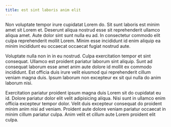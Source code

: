 ```yaml
---
title: est sint laboris anim elit
---
```


Non voluptate tempor irure cupidatat Lorem do. Sit sunt laboris est minim amet sit Lorem et. Deserunt aliqua nostrud esse sit reprehenderit ullamco aliqua amet. Aute dolor sint sunt nulla eu ad. In consectetur commodo elit culpa reprehenderit mollit Lorem. Minim esse incididunt id enim aliquip ea minim incididunt eu occaecat occaecat fugiat nostrud aute.

Voluptate nulla non in in eu nostrud. Culpa exercitation tempor et sint consequat. Ullamco est proident pariatur laborum sint aliquip. Sunt ad consequat laborum esse amet anim aute dolore id mollit ex commodo incididunt. Est officia duis irure velit eiusmod qui reprehenderit cillum veniam magna duis. Ipsum laborum non excepteur ex sit qui nulla do anim laborum nisi.

Exercitation pariatur proident ipsum magna duis Lorem sit do cupidatat eu id. Dolore pariatur dolor elit velit adipisicing aliqua. Nisi sunt in ullamco enim officia excepteur tempor dolor. Velit duis excepteur consequat do proident minim anim nisi ad veniam. Proident aute dolore veniam pariatur occaecat in minim cillum pariatur culpa. Anim velit et cillum aute Lorem proident elit culpa.